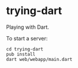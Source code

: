 trying-dart
===========

Playing with Dart.

To start a server:
```
cd trying-dart
pub install
dart web/webapp/main.dart
```

